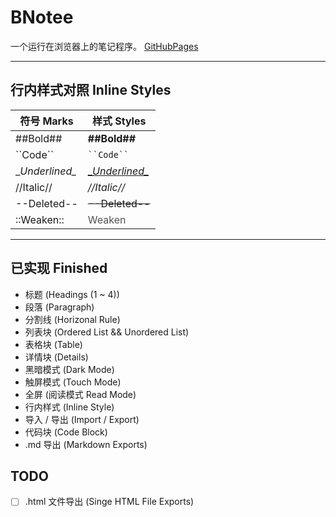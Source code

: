 # BNotee

一个运行在浏览器上的笔记程序。 [GitHubPages](https://bhznjns.github.io/BNotee/dist/)

* * *

## 行内样式对照 Inline Styles

| 符号 Marks | 样式 Styles |
|  ----  |  ---- |
| ##Bold## | **##Bold##** |
| \``Code\`` | <code>\``Code\``</code> |
| \__Underlined\__ | <u>\__Underlined\__</u>
| //Italic// | <i>//Italic//</i> |
| --Deleted-- | <del>--Deleted--</del> |
| ::Weaken:: | <span style="opacity: .75">Weaken</span> |

* * *

## 已实现 Finished

- 标题 (Headings (1 ~ 4))
- 段落 (Paragraph)
- 分割线 (Horizonal Rule)
- 列表块 (Ordered List && Unordered List)
- 表格块 (Table)
- 详情块 (Details)
- 黑暗模式 (Dark Mode)
- 触屏模式 (Touch Mode)
- 全屏 (阅读模式 Read Mode)
- 行内样式 (Inline Style)
- 导入 / 导出 (Import / Export)
- 代码块 (Code Block)
- .md 导出 (Markdown Exports)

## TODO

- [ ] .html 文件导出 (Singe HTML File Exports)